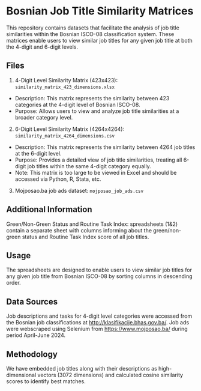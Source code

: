 # Bosnian Job Title Similarity Matrices

This repository contains datasets that facilitate the analysis of job title similarities within the Bosnian ISCO-08 classification system. These matrices enable users to view similar job titles for any given job title at both the 4-digit and 6-digit levels.

## Files
1. 4-Digit Level Similarity Matrix (423x423): `similarity_matrix_423_dimensions.xlsx`
- Description: This matrix represents the similarity between 423 categories at the 4-digit level of Bosnian ISCO-08.
- Purpose: Allows users to view and analyze job title similarities at a broader category level.

2. 6-Digit Level Similarity Matrix (4264x4264): `similarity_matrix_4264_dimensions.csv`
- Description: This matrix represents the similarity between 4264 job titles at the 6-digit level.
- Purpose: Provides a detailed view of job title similarities, treating all 6-digit job titles within the same 4-digit category equally.
- Note: This matrix is too large to be viewed in Excel and should be accessed via Python, R, Stata, etc.

3. Mojposao.ba job ads dataset: `mojposao_job_ads.csv`

## Additional Information
Green/Non-Green Status and Routine Task Index: spreadsheets (1&2) contain a separate sheet with columns informing about the green/non-green status and Routine Task Index score of all job titles.

## Usage
The spreadsheets are designed to enable users to view similar job titles for any given job title from Bosnian ISCO-08 by sorting columns in descending order. 

## Data Sources
Job descriptions and tasks for 4-digit level categories were accessed from the Bosnian job classifications at http://klasifikacije.bhas.gov.ba/.
Job ads were webscraped using Selenium from https://www.mojposao.ba/ during period April-June 2024.

## Methodology
We have embedded job titles along with their descriptions as high-dimensional vectors (3072 dimensions) and calculated cosine similarity scores to identify best matches. 

